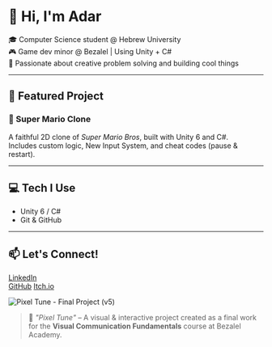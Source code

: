 # 👋 Hi, I'm Adar

🎓 Computer Science student @ Hebrew University  
🎮 Game dev minor @ Bezalel | Using Unity + C#  
🧠 Passionate about creative problem solving and building cool things  

---

## 🌟 Featured Project

### 🍄 Super Mario Clone  
A faithful 2D clone of *Super Mario Bros*, built with Unity 6 and C#.  
Includes custom logic, New Input System, and cheat codes (pause & restart).  

---

## 💻 Tech I Use
- Unity 6 / C#
- Git & GitHub

---

## 📫 Let's Connect!
[LinkedIn](https://www.linkedin.com/in/adar-kadosh-110003221/)  
[GitHub](https://github.com/adarkadosh)
[Itch.io](https://adar-kadosh.itch.io/)

![Pixel Tune - Final Project (v5)](https://github.com/user-attachments/assets/7a12186d-52a9-4b5c-9bd4-3769bb7f18fb)
> 🎨 *"Pixel Tune"* – A visual & interactive project created as a final work for the **Visual Communication Fundamentals** course at Bezalel Academy.
